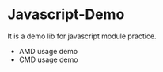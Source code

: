 # Javascript-Demo

It is a demo lib for javascript module practice.

* AMD usage demo
* CMD usage demo
